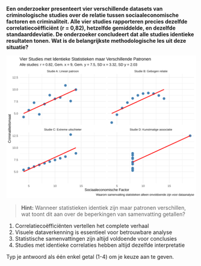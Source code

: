 **Een onderzoeker presenteert vier verschillende datasets van criminologische studies over de relatie tussen sociaaleconomische factoren en criminaliteit. Alle vier studies rapporteren precies dezelfde correlatiecoëfficiënt (r = 0,82), hetzelfde gemiddelde, en dezelfde standaarddeviatie. De onderzoeker concludeert dat alle studies identieke resultaten tonen. Wat is de belangrijkste methodologische les uit deze situatie?**

![Visualisatie](media/correlation_plot_11.svg)

> **Hint:** Wanneer statistieken identiek zijn maar patronen verschillen, wat toont dit aan over de beperkingen van samenvatting getallen?

1. Correlatiecoëfficiënten vertellen het complete verhaal
2. Visuele dataverkenning is essentieel voor betrouwbare analyse
3. Statistische samenvattingen zijn altijd voldoende voor conclusies
4. Studies met identieke correlaties hebben altijd dezelfde interpretatie

Typ je antwoord als één enkel getal (1-4) om je keuze aan te geven.